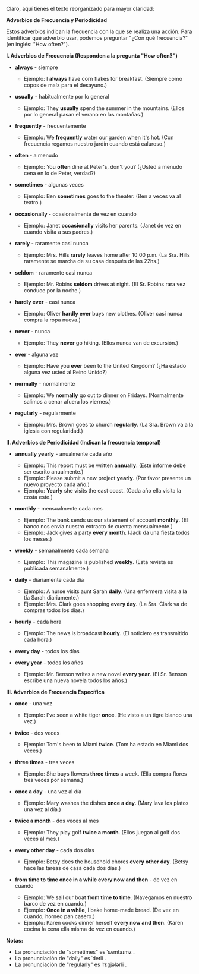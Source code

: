 Claro, aquí tienes el texto reorganizado para mayor claridad:

**Adverbios de Frecuencia y Periodicidad**

Estos adverbios indican la frecuencia con la que se realiza una acción. Para identificar qué adverbio usar, podemos preguntar "¿Con qué frecuencia?" (en inglés: "How often?").

**I. Adverbios de Frecuencia (Responden a la pregunta "How often?")**

*   **always** - siempre

    *   Ejemplo: I **always** have corn flakes for breakfast. (Siempre como copos de maíz para el desayuno.)
*   **usually** - habitualmente   por lo general

    *   Ejemplo: They **usually** spend the summer in the mountains. (Ellos por lo general pasan el verano en las montañas.)
*   **frequently** - frecuentemente

    *   Ejemplo: We **frequently** water our garden when it's hot. (Con frecuencia regamos nuestro jardín cuando está caluroso.)
*   **often** - a menudo

    *   Ejemplo: You **often** dine at Peter's, don't you? (¿Usted a menudo cena en lo de Peter, verdad?)
*   **sometimes** - algunas veces

    *   Ejemplo: Ben **sometimes** goes to the theater. (Ben a veces va al teatro.)
*   **occasionally** - ocasionalmente   de vez en cuando

    *   Ejemplo: Janet **occasionally** visits her parents. (Janet de vez en cuando visita a sus padres.)
*   **rarely** - raramente   casi nunca

    *   Ejemplo: Mrs. Hills **rarely** leaves home after 10:00 p.m. (La Sra. Hills raramente se marcha de su casa después de las 22hs.)
*   **seldom** - raramente   casi nunca

    *   Ejemplo: Mr. Robins **seldom** drives at night. (El Sr. Robins rara vez conduce por la noche.)
*   **hardly ever** - casi nunca

    *   Ejemplo: Oliver **hardly ever** buys new clothes. (Oliver casi nunca compra la ropa nueva.)
*   **never** - nunca

    *   Ejemplo: They **never** go hiking. (Ellos nunca van de excursión.)
*   **ever** - alguna vez

    *   Ejemplo: Have you **ever** been to the United Kingdom? (¿Ha estado alguna vez usted al Reino Unido?)
*   **normally** - normalmente

    *   Ejemplo: We **normally** go out to dinner on Fridays. (Normalmente salimos a cenar afuera los viernes.)
*   **regularly** - regularmente

    *   Ejemplo: Mrs. Brown goes to church **regularly**. (La Sra. Brown va a la iglesia con regularidad.)

**II. Adverbios de Periodicidad (Indican la frecuencia temporal)**

*   **annually   yearly** - anualmente   cada año

    *   Ejemplo: This report must be written **annually**. (Este informe debe ser escrito anualmente.)
    *   Ejemplo: Please submit a new project **yearly**. (Por favor presente un nuevo proyecto cada año.)
    *   Ejemplo: **Yearly** she visits the east coast. (Cada año ella visita la costa este.)
*   **monthly** - mensualmente   cada mes

    *   Ejemplo: The bank sends us our statement of account **monthly**. (El banco nos envía nuestro extracto de cuenta mensualmente.)
    *   Ejemplo: Jack gives a party **every month**. (Jack da una fiesta todos los meses.)
*   **weekly** - semanalmente   cada semana

    *   Ejemplo: This magazine is published **weekly**. (Esta revista es publicada semanalmente.)
*   **daily** - diariamente   cada día

    *   Ejemplo: A nurse visits aunt Sarah **daily**. (Una enfermera visita a la tía Sarah diariamente.)
    *   Ejemplo: Mrs. Clark goes shopping **every day**. (La Sra. Clark va de compras todos los días.)
*   **hourly** - cada hora

    *   Ejemplo: The news is broadcast **hourly**. (El noticiero es transmitido cada hora.)
*   **every day** - todos los días
*   **every year** - todos los años

    *   Ejemplo: Mr. Benson writes a new novel **every year**. (El Sr. Benson escribe una nueva novela todos los años.)

**III. Adverbios de Frecuencia Específica**

*   **once** - una vez

    *   Ejemplo: I've seen a white tiger **once**. (He visto a un tigre blanco una vez.)
*   **twice** - dos veces

    *   Ejemplo: Tom's been to Miami **twice**. (Tom ha estado en Miami dos veces.)
*   **three times** - tres veces

    *   Ejemplo: She buys flowers **three times** a week. (Ella compra flores tres veces por semana.)
*   **once a day** - una vez al día

    *   Ejemplo: Mary washes the dishes **once a day**. (Mary lava los platos una vez al día.)
*   **twice a month** - dos veces al mes

    *   Ejemplo: They play golf **twice a month**. (Ellos juegan al golf dos veces al mes.)
*   **every other day** - cada dos días

    *   Ejemplo: Betsy does the household chores **every other day**. (Betsy hace las tareas de casa cada dos días.)
*   **from time to time   once in a while   every now and then** - de vez en cuando

    *   Ejemplo: We sail our boat **from time to time**. (Navegamos en nuestro barco de vez en cuando.)
    *   Ejemplo: **Once in a while**, I bake home-made bread. (De vez en cuando, horneo pan casero.)
    *   Ejemplo: Karen cooks dinner herself **every now and then**. (Karen cocina la cena ella misma de vez en cuando.)

**Notas:**

*   La pronunciación de "sometimes" es  ˈsʌmtaɪmz .
*   La pronunciación de "daily" es  ˈdeɪli .
*   La pronunciación de "regularly" es  ˈrɛɡjələrli .


